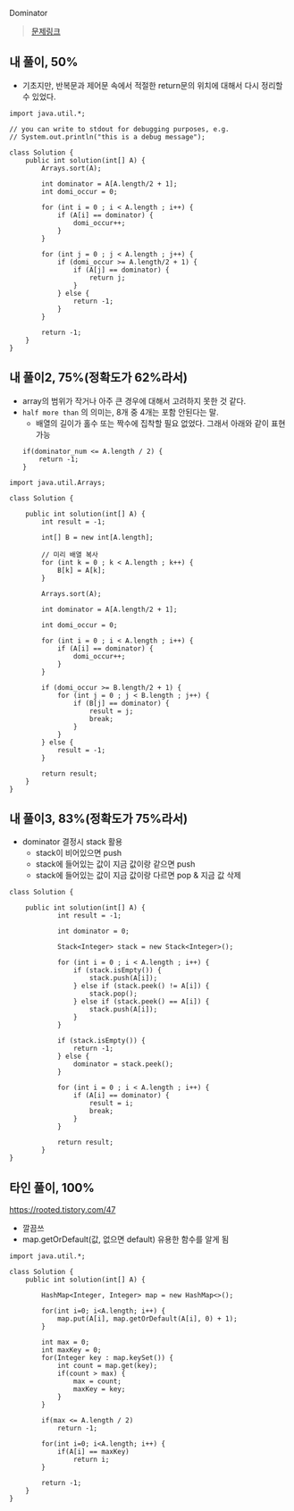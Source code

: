 Dominator

> [문제링크](https://app.codility.com/programmers/lessons/8-leader/dominator/)


## 내 풀이, 50% 
- 기초지만, 반복문과 제어문 속에서 적절한 return문의 위치에 대해서 다시 정리할 수 있었다.
```
import java.util.*;

// you can write to stdout for debugging purposes, e.g.
// System.out.println("this is a debug message");

class Solution {
    public int solution(int[] A) {
    	Arrays.sort(A);
    	
    	int dominator = A[A.length/2 + 1];
    	int domi_occur = 0;
    	
    	for (int i = 0 ; i < A.length ; i++) {
    		if (A[i] == dominator) {
    			domi_occur++;
    		}
    	}
    	
    	for (int j = 0 ; j < A.length ; j++) {
    		if (domi_occur >= A.length/2 + 1) {
    			if (A[j] == dominator) {
    				return j;
    			}
    		} else {
    			return -1;
    		}
    	}
    	
    	return -1;
    }
}
```
## 내 풀이2, 75%(정확도가 62%라서)
- array의 범위가 작거나 아주 큰 경우에 대해서 고려하지 못한 것 같다.
- `half more than` 의 의미는, 8개 중 4개는 포함 안된다는 말.
    - 배열의 길이가 홀수 또는 짝수에 집착할 필요 없었다. 그래서 아래와 같이 표현 가능
    ```
    if(dominator_num <= A.length / 2) {
        return -1;
    }
    ```

```
import java.util.Arrays;

class Solution {

    public int solution(int[] A) {
    	int result = -1;
    	
    	int[] B = new int[A.length];
    	
    	// 미리 배열 복사
    	for (int k = 0 ; k < A.length ; k++) {
    		B[k] = A[k];
    	}
    	
    	Arrays.sort(A);
    	
    	int dominator = A[A.length/2 + 1];
        
    	int domi_occur = 0;
    	
    	for (int i = 0 ; i < A.length ; i++) {
    		if (A[i] == dominator) {
    			domi_occur++;
    		}
    	}
    	
    	if (domi_occur >= B.length/2 + 1) {
    		for (int j = 0 ; j < B.length ; j++) {
    			if (B[j] == dominator) {
    				result = j;
    				break;
    			}
    		}
    	} else {
    		result = -1;
    	}
    	
    	return result;
    }
}
```

## 내 풀이3, 83%(정확도가 75%라서)
- dominator 결정시 stack 활용
    - stack이 비어있으면 push
    - stack에 들어있는 값이 지금 값이랑 같으면 push
    - stack에 들어있는 값이 지금 값이랑 다르면 pop & 지금 값 삭제
```
class Solution {

    public int solution(int[] A) {
            int result = -1;
            
            int dominator = 0;
            
            Stack<Integer> stack = new Stack<Integer>();
            
            for (int i = 0 ; i < A.length ; i++) {
                if (stack.isEmpty()) {
                    stack.push(A[i]);
                } else if (stack.peek() != A[i]) {
                    stack.pop();
                } else if (stack.peek() == A[i]) {
                    stack.push(A[i]);
                }
            }
                
            if (stack.isEmpty()) {
                return -1;
            } else {
                dominator = stack.peek();
            }
            
            for (int i = 0 ; i < A.length ; i++) {
                if (A[i] == dominator) {
                    result = i;
                    break;
                }
            }
            
            return result;
        }
}
```

## 타인 풀이, 100%
https://rooted.tistory.com/47
- 깔끔쓰
- map.getOrDefault(값, 없으면 default) 유용한 함수를 알게 됨
```
import java.util.*;

class Solution {
    public int solution(int[] A) {
    
        HashMap<Integer, Integer> map = new HashMap<>();
        
        for(int i=0; i<A.length; i++) {
            map.put(A[i], map.getOrDefault(A[i], 0) + 1);
        }
        
        int max = 0;
        int maxKey = 0;
        for(Integer key : map.keySet()) {
            int count = map.get(key);
            if(count > max) {
                max = count;
                maxKey = key;
            }
        }
        
        if(max <= A.length / 2)
            return -1;
        
        for(int i=0; i<A.length; i++) {
            if(A[i] == maxKey)
                return i;
        }
        
        return -1;
    }
}
```